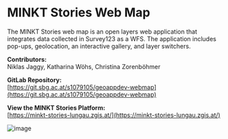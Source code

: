 # MINKT Stories Web Map

The MINKT Stories web map is an open layers web application that integrates data collected in Survey123 as a WFS. The application includes pop-ups, geolocation, an interactive gallery, and layer switchers.

**Contributors:** <br/>
Niklas Jaggy, Katharina Wöhs, Christina Zorenböhmer

**GitLab Repository:** <br/>
[https://git.sbg.ac.at/s1079105/geoappdev-webmap](https://git.sbg.ac.at/s1079105/geoappdev-webmap)

**View the MINKT Stories Platform:** <br/>
[https://minkt-stories-lungau.zgis.at/](https://minkt-stories-lungau.zgis.at/)

![image](https://user-images.githubusercontent.com/81073205/143482544-e1e031e1-548a-4b2e-a398-d03fe10ae934.png)

